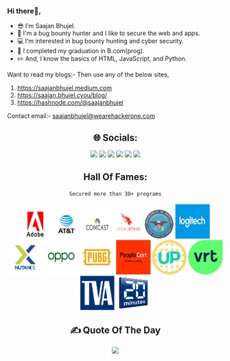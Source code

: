 ### Hi there👋,
- 😎 I’m Saajan Bhujel.
- 🤖 I'm a bug bounty hunter and I like to secure the web and apps.
- 💻 I’m interested in bug bounty hunting and cyber security.
- 🌱 I completed my graduation in B.com(prog).
- ✏️ And, I know the basics of HTML, JavaScript, and Python.

Want to read my blogs:- Then use any of the below sites,
1. https://saajanbhujel.medium.com
2. https://saajan.bhujel.cyou/blog/
3. https://hashnode.com/@saajanbhujel

Contact email:- saajanbhujel@wearehackerone.com

<div align="center">
  <h2>🌐 Socials:</h2>
  <a href="https://hackerone.com/saajanbhujel?type=user" title="HackerOne Profile"><img src="https://img.shields.io/badge/HackerOne-%23000000.svg?logo=Hackerone&logoColor=white"></a>
  <a href="https://bugcrowd.com/saajanbhujel11/" title="Bugcrowd Profile"><img src="https://img.shields.io/badge/Bugcrowd-%23FF6900.svg?logo=Bugcrowd&logoColor=white"></a>
  <a href="https://app.intigriti.com/researcher/profile/saajanbhujel11" title="Intigriti Profile"><img src="https://img.shields.io/badge/Intigriti-%234C59A8.svg?logo=Intigriti&logoColor=white" target="_blank"></a>
  <a href="https://twitter.com/saajanbhujel11/" title="Twitter Profile"><img src="https://img.shields.io/badge/Twitter-%231DA1F2.svg?logo=Twitter&logoColor=white" target="_blank"></a>
  <a href="https://www.linkedin.com/in/" title="LinkedIn Profile"><img src="https://img.shields.io/badge/LinkedIn-%230077B5.svg?logo=LinkedIn&logoColor=white"></a>
  <a href="https://saajanbhujel.medium.com/" title="Medium Blog"><img src="https://img.shields.io/badge/Medium-12100E?logo=Medium&logoColor=white"></a>
</div>

<div align="center">
  <h2 align="center">
    Hall Of Fames:
  </h2>
  <code>Secured more than 30+ programs</code>
</div>
<br>

<section align="center">
  <a href="https://hackerone.com/adobe/thanks?type=team"><img height="68" width="68" src="/HOF/adobe.png"></a>
  <a href="https://hackerone.com/att/thanks?type=team"><img height="68" width="68" src="/HOF/att.jpg"></a>
  <a href="https://bugcrowd.com/comcastvdp/hall-of-fame"><img height="68" width="68" src="/HOF/comcast.png"></a>
  <a href="https://hackerone.com/nutanix/thanks?type=team"><img height="68" width="68" src="/HOF/crowdstrike2.jpg"></a>
  <a href="https://hackerone.com/deptofdefense/thanks?type=team"><img height="68" width="68" src="/HOF/dod.png"></a>
  <a href="https://hackerone.com/logitech?type=team"><img height="80" width="80" src="/HOF/logitech.png"></a>
  <a href="https://hackerone.com/nutanix/thanks?type=team"><img height="80" width="80" src="/HOF/nutanix.gif"></a>
  <a href="https://hackerone.com/oppo/thanks?type=team"><img height="80" width="80" src="/HOF/oppo.png"></a>
  <a href="https://hackerone.com/pubg/thanks?type=team"><img height="80" width="80" src="/HOF/pubg.png"></a>
  <a href="https://hackerone.com/peoplecert/thanks?type=team"><img height="80" width="80" src="/HOF/peoplecert.png"></a>
  <a href="https://hackerone.com/upchieve?type=team"><img height="80" width="80" src="/HOF/upchieve.jpg"></a>
  <a href="https://app.intigriti.com/researcher/programs/vrtnv/vrt/leaderboard?alltime=true&severity=1"><img height="80" width="80" src="/HOF/vrt.svg"></a>
  <a href="https://hackerone.com/tennessee-valley-authority/thanks?type=team"><img height="80" width="80" src="/HOF/TVA.png"></a>
  <a href="https://bugcrowd.com/twentyminuten/hall-of-fame"><img height="80" width="80" src="/HOF/20minuten.jpg"></a>
</section>

<div align="center"> 
  <h2>✍️ Quote Of The Day</h3>
  <img src="https://quotes-github-readme.vercel.app/api?type=horizontal&theme=radical">
</div>
